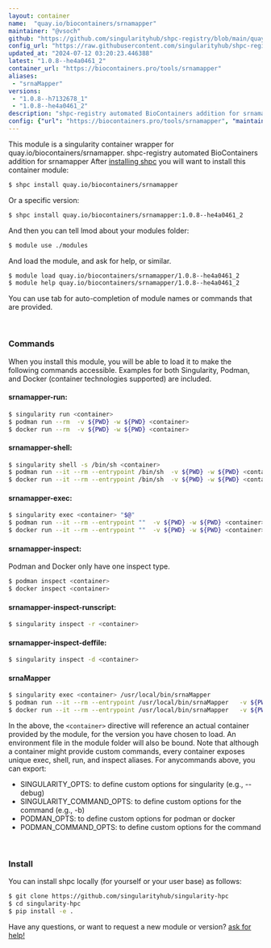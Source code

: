 ```yaml
---
layout: container
name:  "quay.io/biocontainers/srnamapper"
maintainer: "@vsoch"
github: "https://github.com/singularityhub/shpc-registry/blob/main/quay.io/biocontainers/srnamapper/container.yaml"
config_url: "https://raw.githubusercontent.com/singularityhub/shpc-registry/main/quay.io/biocontainers/srnamapper/container.yaml"
updated_at: "2024-07-12 03:20:23.446388"
latest: "1.0.8--he4a0461_2"
container_url: "https://biocontainers.pro/tools/srnamapper"
aliases:
 - "srnaMapper"
versions:
 - "1.0.8--h7132678_1"
 - "1.0.8--he4a0461_2"
description: "shpc-registry automated BioContainers addition for srnamapper"
config: {"url": "https://biocontainers.pro/tools/srnamapper", "maintainer": "@vsoch", "description": "shpc-registry automated BioContainers addition for srnamapper", "latest": {"1.0.8--he4a0461_2": "sha256:e107b89e1cdda16fa428f610ea124b04f53aeee973bcedc8f820c121dd05d4f7"}, "tags": {"1.0.8--h7132678_1": "sha256:836601646e94f18acb5dbac65d67252cdb3a50469ef4ad96d0126d0cf7ce7c88", "1.0.8--he4a0461_2": "sha256:e107b89e1cdda16fa428f610ea124b04f53aeee973bcedc8f820c121dd05d4f7"}, "docker": "quay.io/biocontainers/srnamapper", "aliases": {"srnaMapper": "/usr/local/bin/srnaMapper"}}
---
```


This module is a singularity container wrapper for quay.io/biocontainers/srnamapper.
shpc-registry automated BioContainers addition for srnamapper
After [installing shpc](#install) you will want to install this container module:


```bash
$ shpc install quay.io/biocontainers/srnamapper
```

Or a specific version:

```bash
$ shpc install quay.io/biocontainers/srnamapper:1.0.8--he4a0461_2
```

And then you can tell lmod about your modules folder:

```bash
$ module use ./modules
```

And load the module, and ask for help, or similar.

```bash
$ module load quay.io/biocontainers/srnamapper/1.0.8--he4a0461_2
$ module help quay.io/biocontainers/srnamapper/1.0.8--he4a0461_2
```

You can use tab for auto-completion of module names or commands that are provided.

<br>

### Commands

When you install this module, you will be able to load it to make the following commands accessible.
Examples for both Singularity, Podman, and Docker (container technologies supported) are included.

#### srnamapper-run:

```bash
$ singularity run <container>
$ podman run --rm  -v ${PWD} -w ${PWD} <container>
$ docker run --rm  -v ${PWD} -w ${PWD} <container>
```

#### srnamapper-shell:

```bash
$ singularity shell -s /bin/sh <container>
$ podman run --it --rm --entrypoint /bin/sh  -v ${PWD} -w ${PWD} <container>
$ docker run --it --rm --entrypoint /bin/sh  -v ${PWD} -w ${PWD} <container>
```

#### srnamapper-exec:

```bash
$ singularity exec <container> "$@"
$ podman run --it --rm --entrypoint ""  -v ${PWD} -w ${PWD} <container> "$@"
$ docker run --it --rm --entrypoint ""  -v ${PWD} -w ${PWD} <container> "$@"
```

#### srnamapper-inspect:

Podman and Docker only have one inspect type.

```bash
$ podman inspect <container>
$ docker inspect <container>
```

#### srnamapper-inspect-runscript:

```bash
$ singularity inspect -r <container>
```

#### srnamapper-inspect-deffile:

```bash
$ singularity inspect -d <container>
```


#### srnaMapper

```bash
$ singularity exec <container> /usr/local/bin/srnaMapper
$ podman run --it --rm --entrypoint /usr/local/bin/srnaMapper   -v ${PWD} -w ${PWD} <container> -c " $@"
$ docker run --it --rm --entrypoint /usr/local/bin/srnaMapper   -v ${PWD} -w ${PWD} <container> -c " $@"
```



In the above, the `<container>` directive will reference an actual container provided
by the module, for the version you have chosen to load. An environment file in the
module folder will also be bound. Note that although a container
might provide custom commands, every container exposes unique exec, shell, run, and
inspect aliases. For anycommands above, you can export:

 - SINGULARITY_OPTS: to define custom options for singularity (e.g., --debug)
 - SINGULARITY_COMMAND_OPTS: to define custom options for the command (e.g., -b)
 - PODMAN_OPTS: to define custom options for podman or docker
 - PODMAN_COMMAND_OPTS: to define custom options for the command

<br>

### Install

You can install shpc locally (for yourself or your user base) as follows:

```bash
$ git clone https://github.com/singularityhub/singularity-hpc
$ cd singularity-hpc
$ pip install -e .
```

Have any questions, or want to request a new module or version? [ask for help!](https://github.com/singularityhub/singularity-hpc/issues)
